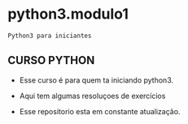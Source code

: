 # python3.modulo1
    Python3 para iniciantes 

## CURSO PYTHON 

- Esse curso é para quem ta iniciando python3. 

- Aqui tem algumas resoluçoes de exercícios

- Esse repositorio esta em constante atualização.

